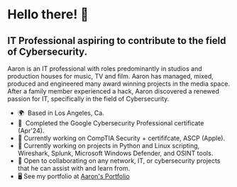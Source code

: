 Hello there! 👋 
======================

IT Professional aspiring to contribute to the field of Cybersecurity.
---------------------------------------------------------------------

Aaron is an IT professional with roles predominantly in studios and production houses for music, TV and film. Aaron has managed, mixed, produced and engineered many award winning projects in the media space. After a family member experienced a hack, Aaron discovered a renewed passion for IT, specifically in the field of Cybersecurity.

* 🌍  Based in Los Angeles, Ca.
* 🧠  Completed the Google Cybersecurity Professional certificate (Apr'24).
* 🚀  Currently working on CompTIA Security + certififcate, ASCP (Apple).
* 🚀  Currently working on projects in Python and Linux scripting, Wireshark, Splunk, Microsoft Windows Defender, and OSINT tools.
* 🤝 Open to collaborating on any network, IT, or cybersecurity projects that he can assist with and learn from.
* 🖥️  See my portfolio at [Aaron's Portfolio](http://drive.google.com/drive/folders/1XVMWUfKmjTZ6b11ZfAPK6iRaJ9cGlj2a?usp=drive_link)
